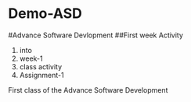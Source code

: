 # Demo-ASD
#Advance Software Devlopment 
##First week Activity
<ol>
<li>into</li>
<li>week-1</li>
<li>class activity</li>
<li>Assignment-1</li>  
</ol>
First class of the Advance Software Development 
